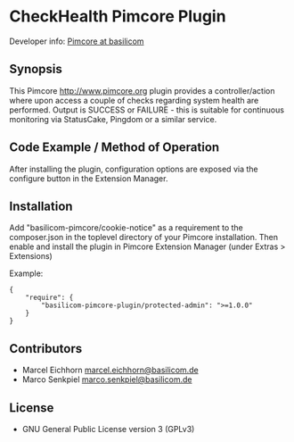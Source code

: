 CheckHealth Pimcore Plugin
================================================
    
Developer info: [Pimcore at basilicom](http://basilicom.de/en/pimcore)

## Synopsis

This Pimcore http://www.pimcore.org plugin provides a controller/action
where upon access a couple of checks regarding system health are performed.
Output is SUCCESS or FAILURE - this is suitable for continuous monitoring
via StatusCake, Pingdom or a similar service.

## Code Example / Method of Operation

After installing the plugin, configuration options are exposed via the 
configure button in the Extension Manager.

## Installation

Add "basilicom-pimcore/cookie-notice" as a requirement to the composer.json 
in the toplevel directory of your Pimcore installation. Then enable and install 
the plugin in Pimcore Extension Manager (under Extras > Extensions)

Example:

    {
        "require": {
            "basilicom-pimcore-plugin/protected-admin": ">=1.0.0"
        }
    }

## Contributors

* Marcel Eichhorn marcel.eichhorn@basilicom.de
* Marco Senkpiel marco.senkpiel@basilicom.de

## License

* GNU General Public License version 3 (GPLv3)

